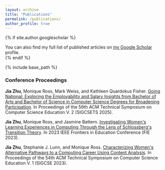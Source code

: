 ```yaml
---
layout: archive
title: "Publications"
permalink: /publications/
author_profile: true
---
```


{% if site.author.googlescholar %}
  <div class="wordwrap">You can also find my full list of published articles on <a href="{{site.author.googlescholar}}">my Google Scholar</a> profile.</div>
{% endif %}

{% include base_path %}

### Conference Proceedings
**Jia Zhu**, Monique Ross, Mark Weiss, and Kathleen Quardokus Fisher. [Going National: Exploring the Employability and Salary Insights from Bachelor of Arts and Bachelor of Science in Computer Science Degrees for Broadening Participation](https://doi.org/10.1145/3641555.3705077). In Proceedings of the 56th ACM Technical Symposium on Computer Science Education V. 2 (SIGCSETS 2025).  

**Jia Zhu**, Monique Ross, and Jasmine Battern. [Investigating Women's Learning Experiences in Computing Through the Lens of Schlossberg's Transition Theory](https://ieeexplore.ieee.org/abstract/document/10342934). In 2023 IEEE Frontiers in Education Conference (FIE 2023).

**Jia Zhu**, Stephanie J. Lunn, and Monique Ross. [Characterizing Women's Alternative Pathways to a Computing Career Using Content Analysis](https://doi.org/10.1145/3545945.3569798). In Proceedings of the 54th ACM Technical Symposium on Computer Science Education V. 1 (SIGCSE 2023). 

